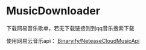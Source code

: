 # MusicDownloader
下载网易音乐歌单，若无下载链接则到qq音乐搜索下载

使用网易云音乐api：
[Binaryify/NeteaseCloudMusicApi](https://github.com/Binaryify/NeteaseCloudMusicApi)
